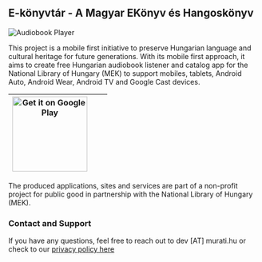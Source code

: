 ## E-könyvtár - A Magyar EKönyv és Hangoskönyv

![Audiobook Player](./images/audiobook.png)

This project is a mobile first initiative to preserve Hungarian language
and cultural heritage for future generations. With its mobile first approach,
it aims to create free Hungarian audiobook listener and catalog
app for the National Library of Hungary (MEK) to support mobiles, tablets,
Android Auto, Android Wear, Android TV and Google Cast devices.

| <a href='https://play.google.com/store/apps/details?id=com.murati.oszk.audiobook&pcampaignid=MKT-Other-global-all-co-prtnr-py-PartBadge-Mar2515-1'><img alt='Get it on Google Play' src='https://play.google.com/intl/en_us/badges/images/generic/en_badge_web_generic.png' width="150"/></a> |  |  |
| - | - | - |

The produced applications, sites and services are part of
a non-profit project for public good in partnership with the
National Library of Hungary (MEK).

### Contact and Support

If you have any questions, feel free to reach out to dev [AT] murati.hu
or check to our [privacy policy here](./audiobook-privacy_policy.md)
